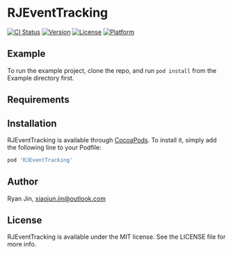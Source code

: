# RJEventTracking

[![CI Status](https://img.shields.io/travis/RylanJIN/RJEventTracking.svg?style=flat)](https://travis-ci.org/RylanJIN/RJEventTracking)
[![Version](https://img.shields.io/cocoapods/v/RJEventTracking.svg?style=flat)](https://cocoapods.org/pods/RJEventTracking)
[![License](https://img.shields.io/cocoapods/l/RJEventTracking.svg?style=flat)](https://cocoapods.org/pods/RJEventTracking)
[![Platform](https://img.shields.io/cocoapods/p/RJEventTracking.svg?style=flat)](https://cocoapods.org/pods/RJEventTracking)

## Example

To run the example project, clone the repo, and run `pod install` from the Example directory first.

## Requirements

## Installation

RJEventTracking is available through [CocoaPods](https://cocoapods.org). To install
it, simply add the following line to your Podfile:

```ruby
pod 'RJEventTracking'
```

## Author

Ryan Jin, xiaojun.jin@outlook.com

## License

RJEventTracking is available under the MIT license. See the LICENSE file for more info.
